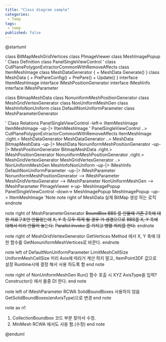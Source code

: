 ```yaml
---
title: "Class diagram sample"
categories:
 - Temp
tags:
 - temp
published: false
---
```



@startuml

class BitMapMeshGridVertices
class PImageViewer
class MeshImagePopup
' Class Definition
class PanelSingleViewControl
' class CutPlanePolygonExtractorCommonWithRemoveAffects
class ItemMeshImage
class MeshDataGenerator
{
    + MeshData Generate()
}
class MeshData
{
    + PrePareConfig()
    + PrePare()
    + Update()
}
interface IItemMeshImage
interface IMeshPositionGenerator
interface IMeshInfo
interface IMeshParameter

class BitmapMeshData
class NonuniformMeshPositionGenerator
class MeshGridVertexGenerator
class NonUniformMeshGen
class MeshInfoNonUniform
class DefaultNonUniformParameter
class MeshParameterGenerator
 
' Class Relations
PanelSingleViewControl -left-> IItemMeshImage
ItemMeshImage -up-|> IItemMeshImage
' PanelSingleViewControl ..> CutPlanePolygonExtractorCommonWithRemoveAffects
ItemMeshImage .right.> MeshDataGenerator
MeshDataGenerator ..> MeshData
BitmapMeshData -up-|> MeshData
NonuniformMeshPositionGenerator -up-|> IMeshPositionGenerator
BitmapMeshData .right.> IMeshPositionGenerator
NonuniformMeshPositionGenerator .right.> MeshGridVertexGenerator
MeshGridVertexGenerator ..> NonUniformMeshGen
MeshInfoNonUniform -up-|> IMeshInfo
DefaultNonUniformParameter -up-|> IMeshParameter
NonuniformMeshPositionGenerator --> IMeshParameter
MeshGridVertexGenerator --> IMeshParameter
NonUniformMeshGen --> IMeshParameter
PImageViewer <-up- MeshImagePopup
PanelSingleViewControl -down-> MeshImagePopup
MeshImagePopup -up-> IItemMeshImage
'Note
note right of MeshData
실제 BitMap 생성 하는 로직
endnote

note right of MeshParameterGenerator
~~BoundBox BBS 를 만들때 기존 Z축에 대한 자료구조만 만들었는데~~
~~X, Y 축 모두 하게 될 경우 가 생겼으므로~~
~~BBS를 X, Y 축에 대해서 미리 만들어 놓는다.~~
~~Parallel.Invoke 를 가지고 병렬 처리를 한다.~~
endnote

note right of MeshGridVertexGenerator
GetVertices Method 에서 X, Y 축에 대한 함수를
GetNonuniformMeshVertices로 바꾼다.
endnote

note left of DefaultNonUniformParameter
LimitMeshCellSize
UniformMeshCellSize
미리 Axis에 따라거 계산 하지 말고,
ItemPoint3DF 값으로 설정
Runtime시에 결정 해서 사용 하도록 함
end note

note right of NonUniformMeshGen
Run() 함수 호출 시 XYZ AxisType을 입력?
Constructor() 에서 둘중 DI 한다.
end note

note left of IMeshParameter
RCWA SolidBoundBoxes 사용하지 않음
GetSolidBoundBoxes(enAxisType)으로 변경
end note

note as n1
1. CollectionBoundbox 코드 부분 찾아서 수정.
2. MinMesh RCWA 에서도 사용 함.(수정)
end note

@enduml